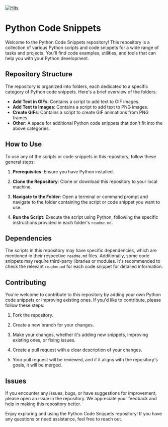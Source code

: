 [![Hits](https://hits.seeyoufarm.com/api/count/incr/badge.svg?url=https%3A%2F%2Fgithub.com%2Fmursalfk%2Fpython-code-snippets&count_bg=%2379C83D&title_bg=%23555555&icon=&icon_color=%23E7E7E7&title=hits&edge_flat=false)](https://hits.seeyoufarm.com)

# Python Code Snippets

Welcome to the Python Code Snippets repository! This repository is a collection of various Python scripts and code snippets for a wide range of tasks and projects. You'll find code examples, utilities, and tools that can help you with your Python development.

## Repository Structure

The repository is organized into folders, each dedicated to a specific category of Python code snippets. Here's a brief overview of the folders:

- **Add Text in GIFs**: Contains a script to add text to GIF images.
- **Add Text to Images**: Contains a script to add text to PNG images.
- **Create GIFs**: Contains a script to create GIF animations from PNG frames.
- **Other**: A space for additional Python code snippets that don't fit into the above categories.

## How to Use

To use any of the scripts or code snippets in this repository, follow these general steps:

1. **Prerequisites**: Ensure you have Python installed.

2. **Clone the Repository**: Clone or download this repository to your local machine.

3. **Navigate to the Folder**: Open a terminal or command prompt and navigate to the folder containing the script or code snippet you want to use.

4. **Run the Script**: Execute the script using Python, following the specific instructions provided in each folder's `readme.md`.

## Dependencies

The scripts in this repository may have specific dependencies, which are mentioned in their respective `readme.md` files. Additionally, some code snippets may require third-party libraries or modules. It's recommended to check the relevant `readme.md` for each code snippet for detailed information.

## Contributing

You're welcome to contribute to this repository by adding your own Python code snippets or improving existing ones. If you'd like to contribute, please follow these steps:

1. Fork the repository.

2. Create a new branch for your changes.

3. Make your changes, whether it's adding new snippets, improving existing ones, or fixing issues.

4. Create a pull request with a clear description of your changes.

5. Your pull request will be reviewed, and if it aligns with the repository's goals, it will be merged.

## Issues

If you encounter any issues, bugs, or have suggestions for improvement, please open an issue in the repository. We appreciate your feedback and help in making this repository better.

Enjoy exploring and using the Python Code Snippets repository! If you have any questions or need assistance, feel free to reach out.
